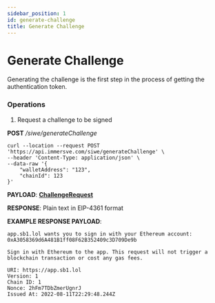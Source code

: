 ```yaml
---
sidebar_position: 1
id: generate-challenge
title: Generate Challenge
---
```


# Generate Challenge

Generating the challenge is the first step in the process of getting the authentication token.

### Operations

1. Request a challenge to be signed

**POST** */siwe/generateChallenge*


```shell
curl --location --request POST 'https://api.immersve.com/siwe/generateChallenge' \
--header 'Content-Type: application/json' \
--data-raw '{
    "walletAddress": "123",
    "chainId": 123
}'
```

**PAYLOAD**:
[**ChallengeRequest**](../../models/challenge-request)

**RESPONSE**:
Plain text in EIP-4361 format

**EXAMPLE RESPONSE PAYLOAD**:

```
app.sb1.lol wants you to sign in with your Ethereum account:
0xA3058369d6A481B1ff08F62B352409c3D709De9b

Sign in with Ethereum to the app. This request will not trigger a blockchain transaction or cost any gas fees.

URI: https://app.sb1.lol
Version: 1
Chain ID: 1
Nonce: 2hFm7TDbZmerUgnrJ
Issued At: 2022-08-11T22:29:48.244Z
```